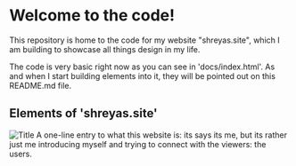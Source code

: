 # Welcome to the code!

This repository is home to the code for my website "shreyas.site", which I am building to showcase all things design in my life. 

The code is very basic right now as you can see in 'docs/index.html'. As and when I start building elements into it, they will be pointed out on this README.md file.

Elements of 'shreyas.site'
--------------------------

![Title](/melbuddhi/shreyas.github.io/tree/main/images/main-title.png?raw=true "Introductory Title For The Page") A one-line entry to what this website is: its says its me, but its rather just me introducing myself and trying to connect with the viewers: the users.
